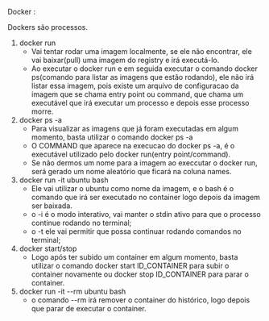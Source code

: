 Docker :

Dockers são processos.

1. docker run
   - Vai tentar rodar uma imagem localmente, se ele não encontrar,
     ele vai baixar(pull) uma imagem do registry e irá executá-lo.
   - Ao executar o docker run e em seguida executar o comando docker ps(comando para listar as imagens que estão rodando),
     ele não irá listar essa imagem, pois existe um arquivo de configuracao da imagem que se chama entry point ou command,
     que chama um executável que irá executar um processo e depois esse processo morre.
2. docker ps -a
   - Para visualizar as imagens que já foram executadas em algum momento, basta utilizar o comando docker ps -a
   - O COMMAND que aparece na execucao do docker ps -a, é o executável utilizado pelo docker run(entry point/command).
   - Se não dermos um nome para a imagem ao execcutar o docker run, será gerado um nome aleatório que ficará na coluna
     names.
3. docker run -it ubuntu bash
   - Ele vai utilizar o ubuntu como nome da imagem, e o bash é o comando que irá ser executado no container logo depois
     da imagem ser baixada.
   - o -i é o modo interativo, vai manter o stdin ativo para que o processo continue rodando no terminal;
   - o -t ele vai permitir que possa continuar rodando comandos no terminal;
4. docker start/stop
   - Logo após ter subido um container em algum momento, basta utilizar o comando docker start ID_CONTAINER para subir
     o container novamente ou docker stop ID_CONTAINER para parar o container.
5. docker run -it --rm ubuntu bash
   - o comando --rm irá remover o container do histórico, logo depois que parar de executar o container.
